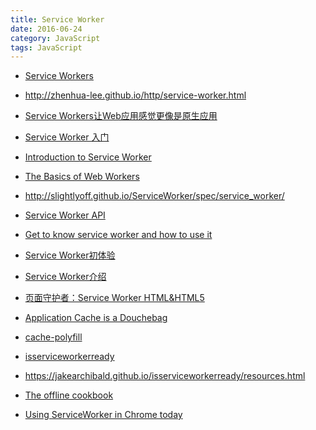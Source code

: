 ```yaml
---
title: Service Worker
date: 2016-06-24
category: JavaScript
tags: JavaScript
---
```


- [Service Workers](https://zqzhang.github.io/blog/2015/07/23/workers.html)
- http://zhenhua-lee.github.io/http/service-worker.html
- [Service Workers让Web应用感觉更像是原生应用](http://www.infoq.com/cn/news/2014/12/service-workers-make-web-native)
- [Service Worker 入门](http://www.w3ctech.com/topic/866)
- [Introduction to Service Worker](http://www.html5rocks.com/en/tutorials/service-worker/introduction/)
- [The Basics of Web Workers](http://www.html5rocks.com/zh/tutorials/workers/basics/)
- http://slightlyoff.github.io/ServiceWorker/spec/service_worker/
- [Service Worker API](https://developer.mozilla.org/zh-CN/docs/Web/API/Service_Worker_API)
- [Get to know service worker and how to use it](https://www.pluralsight.com/blog/software-development/introduction-to-service-worker)
- [Service Worker初体验](http://www.alloyteam.com/2016/01/9274/)
- [Service Worker介绍](http://html5online.com.cn/articles/2015051201.html)
- [页面守护者：Service Worker
HTML&HTML5](http://imweb.io/topic/56592b8a823633e31839fc01)

- [Application Cache is a Douchebag](http://alistapart.com/article/application-cache-is-a-douchebag)
- [cache-polyfill](https://github.com/dominiccooney/cache-polyfill)

- [isserviceworkerready](https://jakearchibald.github.io/isserviceworkerready/)
- https://jakearchibald.github.io/isserviceworkerready/resources.html

- [The offline cookbook](https://jakearchibald.com/2014/offline-cookbook/)
- [Using ServiceWorker in Chrome today](https://jakearchibald.com/2014/using-serviceworker-today/)
